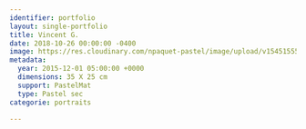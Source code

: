 ```yaml
---
identifier: portfolio
layout: single-portfolio
title: Vincent G.
date: 2018-10-26 00:00:00 -0400
image: https://res.cloudinary.com/npaquet-pastel/image/upload/v1545155555/Vincent-pastel-25-x-35-cm-2015.jpg
metadata:
  year: 2015-12-01 05:00:00 +0000
  dimensions: 35 X 25 cm
  support: PastelMat
  type: Pastel sec
categorie: portraits

---
```


